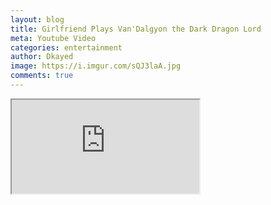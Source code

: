 ```yaml
---
layout: blog
title: Girlfriend Plays Van'Dalgyon the Dark Dragon Lord
meta: Youtube Video
categories: entertainment
author: Dkayed
image: https://i.imgur.com/sQJ3laA.jpg
comments: true
---
```



<div class="embed-responsive embed-responsive-16by9">
  <iframe class="embed-responsive-item" src="https://www.youtube.com/embed/3F3cjyybrO8" allowfullscreen></iframe>
</div>